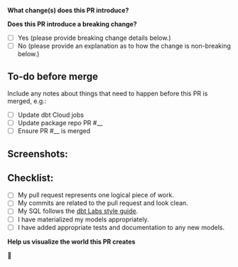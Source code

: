 <!---
Provide a short summary in the Title above. IMPORTANT: Prefix your commit title with the Jira ticket number the PR is associated with.
Examples of good PR titles:
* "GUM-25 Feature: add so-and-so models"
* "GUM-52 Fix: deduplicate such-and-such"
* "GUM-15 Update: dbt version 0.13.0"
-->

**What change(s) does this PR introduce?**
<!--- Describe what changes your PR introduces to the package and how to leverage this new feature. -->

**Does this PR introduce a breaking change?**
<!--- Does this PR introduce changes that will cause current package users' jobs to fail or require a `--full-refresh`? -->
<!--- To select a checkbox you simply need to add an "x" with no spaces between the brackets (eg. [x] Yes). -->
- [ ] Yes (please provide breaking change details below.)
- [ ] No  (please provide an explanation as to how the change is non-breaking below.)

## To-do before merge
Include any notes about things that need to happen before this PR is merged, e.g.:
- [ ] Update dbt Cloud jobs
- [ ] Update package repo PR #__
- [ ] Ensure PR #__ is merged

## Screenshots:
<!---
Include a screenshot of the relevant section of the updated DAG. You can access
your version of the DAG by running `dbt docs generate && dbt docs serve`.
-->

## Checklist:
<!---
This checklist is mostly useful as a reminder of small things that can easily be
forgotten – it is meant as a helpful tool rather than hoops to jump through.
Put an `x` in all the items that apply, make notes next to any that haven't been
addressed, and remove any items that are not relevant to this PR.
-->
- [ ] My pull request represents one logical piece of work.
- [ ] My commits are related to the pull request and look clean.
- [ ] My SQL follows the [dbt Labs style guide](https://github.com/dbt-labs/corp/blob/master/dbt_style_guide.md).
- [ ] I have materialized my models appropriately.
- [ ] I have added appropriate tests and documentation to any new models.

**Help us visualize the world this PR creates**
<!--- For a complete list of markdown compatible emojis check our this git repo (https://gist.github.com/rxaviers/7360908)  -->
🌮
